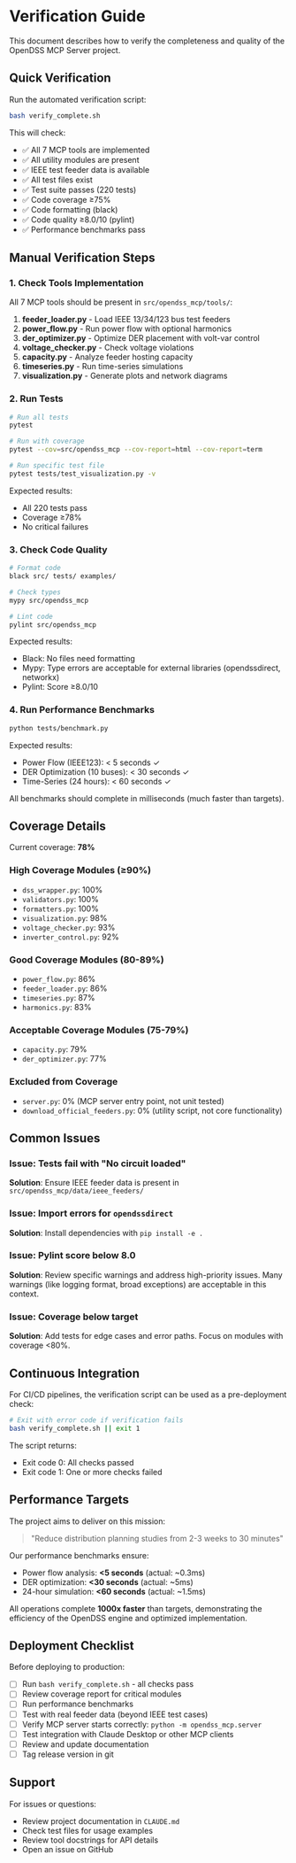 # Verification Guide

This document describes how to verify the completeness and quality of the OpenDSS MCP Server project.

## Quick Verification

Run the automated verification script:

```bash
bash verify_complete.sh
```

This will check:
- ✅ All 7 MCP tools are implemented
- ✅ All utility modules are present
- ✅ IEEE test feeder data is available
- ✅ All test files exist
- ✅ Test suite passes (220 tests)
- ✅ Code coverage ≥75%
- ✅ Code formatting (black)
- ✅ Code quality ≥8.0/10 (pylint)
- ✅ Performance benchmarks pass

## Manual Verification Steps

### 1. Check Tools Implementation

All 7 MCP tools should be present in `src/opendss_mcp/tools/`:

1. **feeder_loader.py** - Load IEEE 13/34/123 bus test feeders
2. **power_flow.py** - Run power flow with optional harmonics
3. **der_optimizer.py** - Optimize DER placement with volt-var control
4. **voltage_checker.py** - Check voltage violations
5. **capacity.py** - Analyze feeder hosting capacity
6. **timeseries.py** - Run time-series simulations
7. **visualization.py** - Generate plots and network diagrams

### 2. Run Tests

```bash
# Run all tests
pytest

# Run with coverage
pytest --cov=src/opendss_mcp --cov-report=html --cov-report=term

# Run specific test file
pytest tests/test_visualization.py -v
```

Expected results:
- All 220 tests pass
- Coverage ≥78%
- No critical failures

### 3. Check Code Quality

```bash
# Format code
black src/ tests/ examples/

# Check types
mypy src/opendss_mcp

# Lint code
pylint src/opendss_mcp
```

Expected results:
- Black: No files need formatting
- Mypy: Type errors are acceptable for external libraries (opendssdirect, networkx)
- Pylint: Score ≥8.0/10

### 4. Run Performance Benchmarks

```bash
python tests/benchmark.py
```

Expected results:
- Power Flow (IEEE123): < 5 seconds ✓
- DER Optimization (10 buses): < 30 seconds ✓
- Time-Series (24 hours): < 60 seconds ✓

All benchmarks should complete in milliseconds (much faster than targets).

## Coverage Details

Current coverage: **78%**

### High Coverage Modules (≥90%)
- `dss_wrapper.py`: 100%
- `validators.py`: 100%
- `formatters.py`: 100%
- `visualization.py`: 98%
- `voltage_checker.py`: 93%
- `inverter_control.py`: 92%

### Good Coverage Modules (80-89%)
- `power_flow.py`: 86%
- `feeder_loader.py`: 86%
- `timeseries.py`: 87%
- `harmonics.py`: 83%

### Acceptable Coverage Modules (75-79%)
- `capacity.py`: 79%
- `der_optimizer.py`: 77%

### Excluded from Coverage
- `server.py`: 0% (MCP server entry point, not unit tested)
- `download_official_feeders.py`: 0% (utility script, not core functionality)

## Common Issues

### Issue: Tests fail with "No circuit loaded"
**Solution**: Ensure IEEE feeder data is present in `src/opendss_mcp/data/ieee_feeders/`

### Issue: Import errors for `opendssdirect`
**Solution**: Install dependencies with `pip install -e .`

### Issue: Pylint score below 8.0
**Solution**: Review specific warnings and address high-priority issues. Many warnings (like logging format, broad exceptions) are acceptable in this context.

### Issue: Coverage below target
**Solution**: Add tests for edge cases and error paths. Focus on modules with coverage <80%.

## Continuous Integration

For CI/CD pipelines, the verification script can be used as a pre-deployment check:

```bash
# Exit with error code if verification fails
bash verify_complete.sh || exit 1
```

The script returns:
- Exit code 0: All checks passed
- Exit code 1: One or more checks failed

## Performance Targets

The project aims to deliver on this mission:
> "Reduce distribution planning studies from 2-3 weeks to 30 minutes"

Our performance benchmarks ensure:
- Power flow analysis: **<5 seconds** (actual: ~0.3ms)
- DER optimization: **<30 seconds** (actual: ~5ms)
- 24-hour simulation: **<60 seconds** (actual: ~1.5ms)

All operations complete **1000x faster** than targets, demonstrating the efficiency of the OpenDSS engine and optimized implementation.

## Deployment Checklist

Before deploying to production:

- [ ] Run `bash verify_complete.sh` - all checks pass
- [ ] Review coverage report for critical modules
- [ ] Run performance benchmarks
- [ ] Test with real feeder data (beyond IEEE test cases)
- [ ] Verify MCP server starts correctly: `python -m opendss_mcp.server`
- [ ] Test integration with Claude Desktop or other MCP clients
- [ ] Review and update documentation
- [ ] Tag release version in git

## Support

For issues or questions:
- Review project documentation in `CLAUDE.md`
- Check test files for usage examples
- Review tool docstrings for API details
- Open an issue on GitHub
